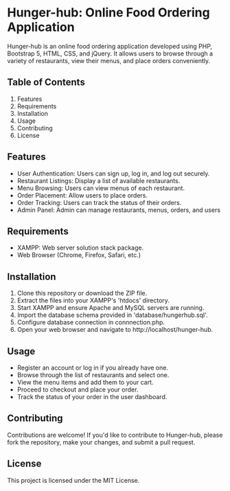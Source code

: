 ﻿# Hunger-hub: Online Food Ordering Application
 Hunger-hub is an online food ordering application developed using PHP, Bootstrap 5, HTML, CSS, and jQuery. It allows users to browse through a variety of restaurants, view their menus, and place orders conveniently.

## Table of Contents

1. Features
2. Requirements
3. Installation
4. Usage
5. Contributing
6. License


## Features

- User Authentication: Users can sign up, log in, and log out securely.
- Restaurant Listings: Display a list of available restaurants.
- Menu Browsing: Users can view menus of each restaurant.
- Order Placement: Allow users to place orders.
- Order Tracking: Users can track the status of their orders.
- Admin Panel: Admin can manage restaurants, menus, orders, and users

## Requirements
- XAMPP: Web server solution stack package.
- Web Browser (Chrome, Firefox, Safari, etc.)

## Installation
1. Clone this repository or download the ZIP file.
2. Extract the files into your XAMPP's 'htdocs' directory.
3. Start XAMPP and ensure Apache and MySQL servers are running.
4. Import the database schema provided in 'database/hungerhub.sql'.
5. Configure database connection in connnection.php.
6. Open your web browser and navigate to http://localhost/hunger-hub.

## Usage
- Register an account or log in if you already have one.
- Browse through the list of restaurants and select one.
- View the menu items and add them to your cart.
- Proceed to checkout and place your order.
- Track the status of your order in the user dashboard.

## Contributing
Contributions are welcome! If you'd like to contribute to Hunger-hub, please fork the repository, make your changes, and submit a pull request.

## License
This project is licensed under the MIT License.
